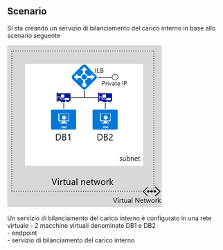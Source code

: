 ## Scenario

Si sta creando un servizio di bilanciamento del carico interno in base allo scenario seguente

![DESCRIZIONE DELL’IMMAGINE](./media/load-balancer-get-started-ilb-scenario-include/figure1.png)

Un servizio di bilanciamento del carico interno è configurato in una rete virtuale - 2 macchine virtuali denominate DB1 e DB2<BR> - endpoint <BR> - servizio di bilanciamento del carico interno<BR>

<!---HONumber=AcomDC_1203_2015-->